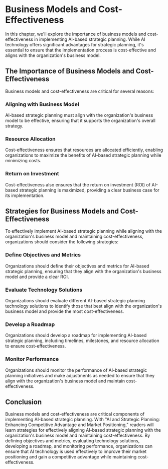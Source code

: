 Business Models and Cost-Effectiveness
==============================================================================================

In this chapter, we'll explore the importance of business models and cost-effectiveness in implementing AI-based strategic planning. While AI technology offers significant advantages for strategic planning, it's essential to ensure that the implementation process is cost-effective and aligns with the organization's business model.

The Importance of Business Models and Cost-Effectiveness
--------------------------------------------------------

Business models and cost-effectiveness are critical for several reasons:

### Aligning with Business Model

AI-based strategic planning must align with the organization's business model to be effective, ensuring that it supports the organization's overall strategy.

### Resource Allocation

Cost-effectiveness ensures that resources are allocated efficiently, enabling organizations to maximize the benefits of AI-based strategic planning while minimizing costs.

### Return on Investment

Cost-effectiveness also ensures that the return on investment (ROI) of AI-based strategic planning is maximized, providing a clear business case for its implementation.

Strategies for Business Models and Cost-Effectiveness
-----------------------------------------------------

To effectively implement AI-based strategic planning while aligning with the organization's business model and maintaining cost-effectiveness, organizations should consider the following strategies:

### Define Objectives and Metrics

Organizations should define their objectives and metrics for AI-based strategic planning, ensuring that they align with the organization's business model and provide a clear ROI.

### Evaluate Technology Solutions

Organizations should evaluate different AI-based strategic planning technology solutions to identify those that best align with the organization's business model and provide the most cost-effectiveness.

### Develop a Roadmap

Organizations should develop a roadmap for implementing AI-based strategic planning, including timelines, milestones, and resource allocation to ensure cost-effectiveness.

### Monitor Performance

Organizations should monitor the performance of AI-based strategic planning initiatives and make adjustments as needed to ensure that they align with the organization's business model and maintain cost-effectiveness.

Conclusion
----------

Business models and cost-effectiveness are critical components of implementing AI-based strategic planning. With "AI and Strategic Planning: Enhancing Competitive Advantage and Market Positioning," readers will learn strategies for effectively aligning AI-based strategic planning with the organization's business model and maintaining cost-effectiveness. By defining objectives and metrics, evaluating technology solutions, developing a roadmap, and monitoring performance, organizations can ensure that AI technology is used effectively to improve their market positioning and gain a competitive advantage while maintaining cost-effectiveness.
